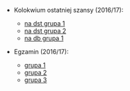 * Kolokwium ostatniej szansy (2016/17):

	* [na dst grupa 1](src/2016_kolona3_01.md)
	* [na dst grupa 2](src/2016_kolona3_02.md)
	* [na db grupa 1](src/2016_kolona4_01.md)

* Egzamin (2016/17):

	* [grupa 1](src/2016_egz_01.md)
	* [grupa 2](src/2016_egz_02.md)
	* [grupa 3](src/2016_egz_03.md)